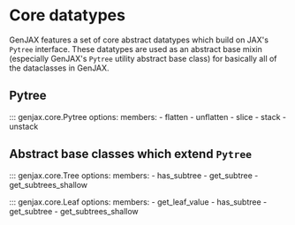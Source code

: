 # Core datatypes

GenJAX features a set of core abstract datatypes which build on JAX's `Pytree` interface. These datatypes are used as an abstract base mixin (especially GenJAX's `Pytree` utility abstract base class) for basically all of the dataclasses in GenJAX.

## Pytree

::: genjax.core.Pytree
    options:
      members: 
        - flatten
        - unflatten
        - slice
        - stack
        - unstack

## Abstract base classes which extend `Pytree`

::: genjax.core.Tree
    options:
      members: 
        - has_subtree
        - get_subtree
        - get_subtrees_shallow

::: genjax.core.Leaf
    options:
      members: 
        - get_leaf_value
        - has_subtree
        - get_subtree
        - get_subtrees_shallow
